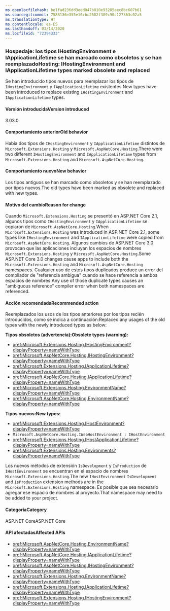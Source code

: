```yaml
---
ms.openlocfilehash: be1fad236dd3eed047b010e93285aec8bc607b61
ms.sourcegitcommit: 7588136e355e10cbc2582f389c90c127363c02a5
ms.translationtype: HT
ms.contentlocale: es-ES
ms.lasthandoff: 03/14/2020
ms.locfileid: "72394333"
---
```

### <a name="hosting-ihostingenvironment-and-iapplicationlifetime-types-marked-obsolete-and-replaced"></a><span data-ttu-id="c4963-101">Hospedaje: los tipos IHostingEnvironment e IApplicationLifetime se han marcado como obsoletos y se han reemplazado</span><span class="sxs-lookup"><span data-stu-id="c4963-101">Hosting: IHostingEnvironment and IApplicationLifetime types marked obsolete and replaced</span></span>

<span data-ttu-id="c4963-102">Se han introducido tipos nuevos para reemplazar los tipos de `IHostingEnvironment` y `IApplicationLifetime` existentes.</span><span class="sxs-lookup"><span data-stu-id="c4963-102">New types have been introduced to replace existing `IHostingEnvironment` and `IApplicationLifetime` types.</span></span>

#### <a name="version-introduced"></a><span data-ttu-id="c4963-103">Versión introducida</span><span class="sxs-lookup"><span data-stu-id="c4963-103">Version introduced</span></span>

<span data-ttu-id="c4963-104">3.0</span><span class="sxs-lookup"><span data-stu-id="c4963-104">3.0</span></span>

#### <a name="old-behavior"></a><span data-ttu-id="c4963-105">Comportamiento anterior</span><span class="sxs-lookup"><span data-stu-id="c4963-105">Old behavior</span></span>

<span data-ttu-id="c4963-106">Había dos tipos de `IHostingEnvironment` y `IApplicationLifetime` distintos de `Microsoft.Extensions.Hosting` y `Microsoft.AspNetCore.Hosting`.</span><span class="sxs-lookup"><span data-stu-id="c4963-106">There were two different `IHostingEnvironment` and `IApplicationLifetime` types from `Microsoft.Extensions.Hosting` and `Microsoft.AspNetCore.Hosting`.</span></span>

#### <a name="new-behavior"></a><span data-ttu-id="c4963-107">Comportamiento nuevo</span><span class="sxs-lookup"><span data-stu-id="c4963-107">New behavior</span></span>

<span data-ttu-id="c4963-108">Los tipos antiguos se han marcado como obsoletos y se han reemplazado por tipos nuevos.</span><span class="sxs-lookup"><span data-stu-id="c4963-108">The old types have been marked as obsolete and replaced with new types.</span></span>

#### <a name="reason-for-change"></a><span data-ttu-id="c4963-109">Motivo del cambio</span><span class="sxs-lookup"><span data-stu-id="c4963-109">Reason for change</span></span>

<span data-ttu-id="c4963-110">Cuando `Microsoft.Extensions.Hosting` se presentó en ASP.NET Core 2.1, algunos tipos como `IHostingEnvironment` y `IApplicationLifetime` se copiaron de `Microsoft.AspNetCore.Hosting`.</span><span class="sxs-lookup"><span data-stu-id="c4963-110">When `Microsoft.Extensions.Hosting` was introduced in ASP.NET Core 2.1, some types like `IHostingEnvironment` and `IApplicationLifetime` were copied from `Microsoft.AspNetCore.Hosting`.</span></span> <span data-ttu-id="c4963-111">Algunos cambios de ASP.NET Core 3.0 provocan que las aplicaciones incluyan los espacios de nombres `Microsoft.Extensions.Hosting` y `Microsoft.AspNetCore.Hosting`.</span><span class="sxs-lookup"><span data-stu-id="c4963-111">Some ASP.NET Core 3.0 changes cause apps to include both the `Microsoft.Extensions.Hosting` and `Microsoft.AspNetCore.Hosting` namespaces.</span></span> <span data-ttu-id="c4963-112">Cualquier uso de estos tipos duplicados produce un error del compilador de "referencia ambigua" cuando se hace referencia a ambos espacios de nombres.</span><span class="sxs-lookup"><span data-stu-id="c4963-112">Any use of those duplicate types causes an "ambiguous reference" compiler error when both namespaces are referenced.</span></span>

#### <a name="recommended-action"></a><span data-ttu-id="c4963-113">Acción recomendada</span><span class="sxs-lookup"><span data-stu-id="c4963-113">Recommended action</span></span>

<span data-ttu-id="c4963-114">Reemplazados los usos de los tipos anteriores por los tipos recién introducidos, como se indica a continuación:</span><span class="sxs-lookup"><span data-stu-id="c4963-114">Replaced any usages of the old types with the newly introduced types as below:</span></span>

<span data-ttu-id="c4963-115">**Tipos obsoletos (advertencia):**</span><span class="sxs-lookup"><span data-stu-id="c4963-115">**Obsolete types (warning):**</span></span>

- <xref:Microsoft.Extensions.Hosting.IHostingEnvironment?displayProperty=nameWithType>
- <xref:Microsoft.AspNetCore.Hosting.IHostingEnvironment?displayProperty=nameWithType>
- <xref:Microsoft.Extensions.Hosting.IApplicationLifetime?displayProperty=nameWithType>
- <xref:Microsoft.AspNetCore.Hosting.IApplicationLifetime?displayProperty=nameWithType>
- <xref:Microsoft.Extensions.Hosting.EnvironmentName?displayProperty=nameWithType>
- <xref:Microsoft.AspNetCore.Hosting.EnvironmentName?displayProperty=nameWithType>

<span data-ttu-id="c4963-116">**Tipos nuevos:**</span><span class="sxs-lookup"><span data-stu-id="c4963-116">**New types:**</span></span>

- <xref:Microsoft.Extensions.Hosting.IHostEnvironment?displayProperty=nameWithType>
- `Microsoft.AspNetCore.Hosting.IWebHostEnvironment : IHostEnvironment`
- <xref:Microsoft.Extensions.Hosting.IHostApplicationLifetime?displayProperty=nameWithType>
- <xref:Microsoft.Extensions.Hosting.Environments?displayProperty=nameWithType>

<span data-ttu-id="c4963-117">Los nuevos métodos de extensión `IsDevelopment` y `IsProduction` de `IHostEnvironment` se encuentran en el espacio de nombres `Microsoft.Extensions.Hosting`.</span><span class="sxs-lookup"><span data-stu-id="c4963-117">The new `IHostEnvironment` `IsDevelopment` and `IsProduction` extension methods are in the `Microsoft.Extensions.Hosting` namespace.</span></span> <span data-ttu-id="c4963-118">Es posible que sea necesario agregar ese espacio de nombres al proyecto.</span><span class="sxs-lookup"><span data-stu-id="c4963-118">That namespace may need to be added to your project.</span></span>

#### <a name="category"></a><span data-ttu-id="c4963-119">Categoría</span><span class="sxs-lookup"><span data-stu-id="c4963-119">Category</span></span>

<span data-ttu-id="c4963-120">ASP.NET Core</span><span class="sxs-lookup"><span data-stu-id="c4963-120">ASP.NET Core</span></span>

#### <a name="affected-apis"></a><span data-ttu-id="c4963-121">API afectadas</span><span class="sxs-lookup"><span data-stu-id="c4963-121">Affected APIs</span></span>

- <xref:Microsoft.AspNetCore.Hosting.EnvironmentName?displayProperty=nameWithType>
- <xref:Microsoft.AspNetCore.Hosting.IApplicationLifetime?displayProperty=nameWithType>
- <xref:Microsoft.AspNetCore.Hosting.IHostingEnvironment?displayProperty=nameWithType>
- <xref:Microsoft.Extensions.Hosting.EnvironmentName?displayProperty=nameWithType>
- <xref:Microsoft.Extensions.Hosting.IApplicationLifetime?displayProperty=nameWithType>
- <xref:Microsoft.Extensions.Hosting.IHostingEnvironment?displayProperty=nameWithType>

<!-- 

#### Affected APIs

- `T:Microsoft.AspNetCore.Hosting.EnvironmentName`
- `T:Microsoft.AspNetCore.Hosting.IApplicationLifetime`
- `T:Microsoft.AspNetCore.Hosting.IHostingEnvironment`
- `T:Microsoft.Extensions.Hosting.EnvironmentName`
- `T:Microsoft.Extensions.Hosting.IApplicationLifetime`
- `T:Microsoft.Extensions.Hosting.IHostingEnvironment`

-->
